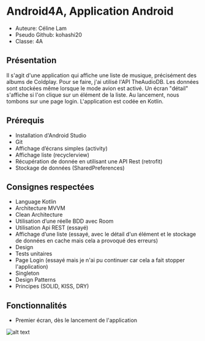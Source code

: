 # Android4A, Application Android
* Auteure: Céline Lam
* Pseudo Github: kohashi20
* Classe: 4A

## Présentation
Il s'agit d'une application qui affiche une liste de musique, précisément des albums de Coldplay. Pour se faire, j'ai utilisé l'API TheAudioDB.
Les données sont stockées même lorsque le mode avion est activé. Un écran "détail" s'affiche si l'on clique sur un élément de la liste. Au lancement, nous tombons sur une page login.
L'application est codée en Kotlin.

## Prérequis
* Installation d'Android Studio
* Git
* Affichage d’écrans simples (activity)
* Affichage liste (recyclerview)
* Récupération de donnée en utilisant une API Rest (retrofit)
* Stockage de données (SharedPreferences)

## Consignes respectées
* Language Kotlin
* Architecture MVVM
* Clean Architecture
* Utilisation d’une réelle BDD avec Room
* Utilisation Api REST (essayé)
* Affichage d’une liste (essayé, avec le détail d'un élément et le stockage de données en cache mais cela a provoqué des erreurs)
* Design
* Tests unitaires
* Page Login (essayé mais je n'ai pu continuer car cela a fait stopper l'application)
* Singleton
* Design Patterns
* Principes (SOLID, KISS, DRY)

## Fonctionnalités
* Premier écran, dès le lancement de l'application

![alt text](Images/Capture.PNG "1e écran")

